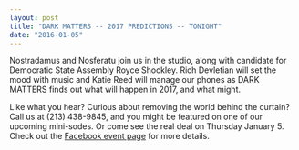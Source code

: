 ```yaml
---
layout: post
title: "DARK MATTERS -- 2017 PREDICTIONS -- TONIGHT" 
date: "2016-01-05"
---
```


Nostradamus and Nosferatu join us in the studio, along with candidate for Democratic State Assembly Royce Shockley. Rich Devletian will set the mood with music and Katie Reed will manage our phones as DARK MATTERS finds out what will happen in 2017, and what might. 

Like what you hear? Curious about removing the world behind the curtain? Call us at (213) 438-9845, and you might be featured on one of our upcoming mini-sodes. Or come see the real deal on Thursday January 5. Check out the [Facebook event page](https://www.facebook.com/events/580377655505070/) for more details.
